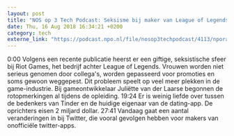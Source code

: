 ```yaml
---
layout: post
title: "NOS op 3 Tech Podcast: Seksisme bij maker van League of Legends en andere gamebedrijven"
date: Thu, 16 Aug 2018 16:34:21 +0200
category: tech
externe_link: "https://podcast.npo.nl/file/nosop3techpodcast/4113/nporadio1_nosop3techpodcast_20180816_nos-op-3-tech-podcast-seksisme-bij-maker-van-league-of-legends-en-andere-gamebedrijven.mp3"
---
```


0:00 Volgens een recente publicatie heerst er een giftige, seksistische sfeer bij Riot Games, het bedrijf achter League of Legends. Vrouwen worden niet serieus genomen door collega's, worden gepasseerd voor promoties en soms gewoon weggepest. Dit probleem speelt op veel meer plekken in de game-industrie. Bij gameontwikkelaar Juliëtte van der Laarse begonnen de rotopmerkingen al tijdens de opleiding.
19:24 Er is weinig liefde over tussen de bedenkers van Tinder en de huidige eigenaar van de dating-app. De oprichters eisen 2 miljard dollar.
27:41 Vandaag gaat een aantal veranderingen in bij Twitter, die vooral gevolgen hebben voor makers van onofficiële twitter-apps.<img src="http://feeds.feedburner.com/~r/nosop3-tech-podcast/~4/X6DhEybF6Ww" height="1" width="1" alt=""/>
